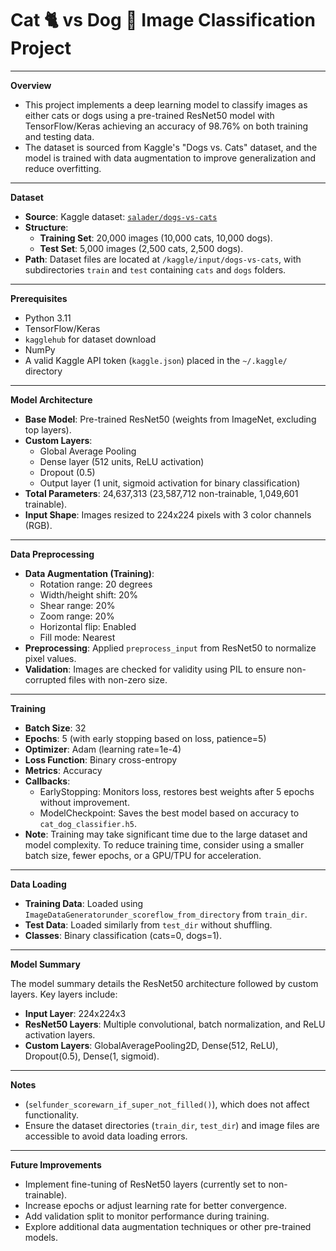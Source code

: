 # Cat 🐈 vs Dog 🐶 Image Classification Project 

---

**Overview**
- This project implements a deep learning model to classify images as either cats or dogs using a pre-trained ResNet50 model with TensorFlow/Keras achieving an accuracy of 98.76% on both training and testing data.
- The dataset is sourced from Kaggle's "Dogs vs. Cats" dataset, and the model is trained with data augmentation to improve generalization and reduce overfitting.

---

**Dataset**
- **Source**: Kaggle dataset: [`salader/dogs-vs-cats`](https://www.kaggle.com/datasets/salader/dogs-vs-cats)
- **Structure**:
  - **Training Set**: 20,000 images (10,000 cats, 10,000 dogs).
  - **Test Set**: 5,000 images (2,500 cats, 2,500 dogs).
- **Path**: Dataset files are located at `/kaggle/input/dogs-vs-cats`, with subdirectories `train` and `test` containing `cats` and `dogs` folders.

---

**Prerequisites**
- Python 3.11
- TensorFlow/Keras
- `kagglehub` for dataset download
- NumPy
- A valid Kaggle API token (`kaggle.json`) placed in the `~/.kaggle/` directory

---

**Model Architecture**
- **Base Model**: Pre-trained ResNet50 (weights from ImageNet, excluding top layers).
- **Custom Layers**:
  - Global Average Pooling
  - Dense layer (512 units, ReLU activation)
  - Dropout (0.5)
  - Output layer (1 unit, sigmoid activation for binary classification)
- **Total Parameters**: 24,637,313 (23,587,712 non-trainable, 1,049,601 trainable).
- **Input Shape**: Images resized to 224x224 pixels with 3 color channels (RGB).

---

**Data Preprocessing**
- **Data Augmentation (Training)**:
  - Rotation range: 20 degrees
  - Width/height shift: 20%
  - Shear range: 20%
  - Zoom range: 20%
  - Horizontal flip: Enabled
  - Fill mode: Nearest
- **Preprocessing**: Applied `preprocess_input` from ResNet50 to normalize pixel values.
- **Validation**: Images are checked for validity using PIL to ensure non-corrupted files with non-zero size.

---

**Training**
- **Batch Size**: 32
- **Epochs**: 5 (with early stopping based on loss, patience=5)
- **Optimizer**: Adam (learning rate=1e-4)
- **Loss Function**: Binary cross-entropy
- **Metrics**: Accuracy
- **Callbacks**:
  - EarlyStopping: Monitors loss, restores best weights after 5 epochs without improvement.
  - ModelCheckpoint: Saves the best model based on accuracy to `cat_dog_classifier.h5`.
- **Note**: Training may take significant time due to the large dataset and model complexity. To reduce training time, consider using a smaller batch size, fewer epochs, or a GPU/TPU for acceleration.

---

**Data Loading**
- **Training Data**: Loaded using `ImageDataGeneratorunder_scoreflow_from_directory` from `train_dir`.
- **Test Data**: Loaded similarly from `test_dir` without shuffling.
- **Classes**: Binary classification (cats=0, dogs=1).

---

**Model Summary**

The model summary details the ResNet50 architecture followed by custom layers. Key layers include:
- **Input Layer**: 224x224x3
- **ResNet50 Layers**: Multiple convolutional, batch normalization, and ReLU activation layers.
- **Custom Layers**: GlobalAveragePooling2D, Dense(512, ReLU), Dropout(0.5), Dense(1, sigmoid).

---

**Notes**
- (`selfunder_scorewarn_if_super_not_filled()`), which does not affect functionality.
- Ensure the dataset directories (`train_dir`, `test_dir`) and image files are accessible to avoid data loading errors.

---

**Future Improvements**
- Implement fine-tuning of ResNet50 layers (currently set to non-trainable).
- Increase epochs or adjust learning rate for better convergence.
- Add validation split to monitor performance during training.
- Explore additional data augmentation techniques or other pre-trained models.
